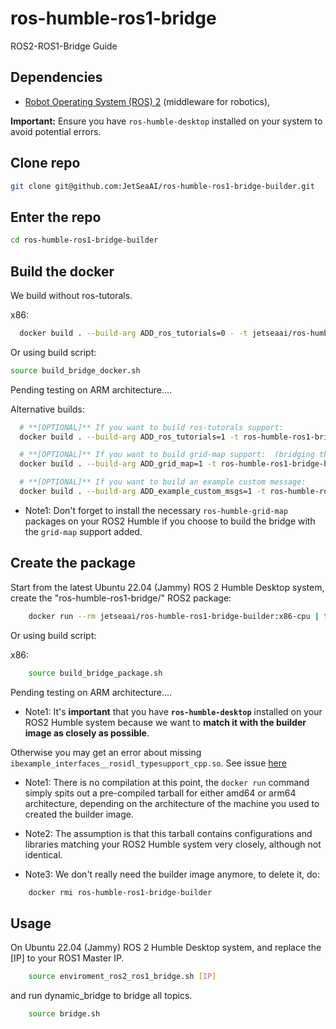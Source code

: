 # ros-humble-ros1-bridge

ROS2-ROS1-Bridge Guide

## Dependencies

- [Robot Operating System (ROS) 2](http://docs.ros.org/en/humble/) (middleware for robotics),

**Important:** Ensure you have `ros-humble-desktop` installed on your system to avoid potential errors.

## Clone repo

```bash
git clone git@github.com:JetSeaAI/ros-humble-ros1-bridge-builder.git
```

## Enter the repo

```bash
cd ros-humble-ros1-bridge-builder
```

## Build the docker

We build without ros-tutorals.

x86:

```bash
  docker build . --build-arg ADD_ros_tutorials=0 - -t jetseaai/ros-humble-ros1-bridge-builder:x86-cpu
```

Or using build script:

```bash
source build_bridge_docker.sh
```

Pending testing on ARM architecture....

Alternative builds:

``` bash
  # **[OPTIONAL]** If you want to build ros-tutorals support:
  docker build . --build-arg ADD_ros_tutorials=1 -t ros-humble-ros1-bridge-builder

  # **[OPTIONAL]** If you want to build grid-map support:  (bridging the ros-humble-grid-map package)
  docker build . --build-arg ADD_grid_map=1 -t ros-humble-ros1-bridge-builder

  # **[OPTIONAL]** If you want to build an example custom message:
  docker build . --build-arg ADD_example_custom_msgs=1 -t ros-humble-ros1-bridge-builder
```

- Note1: Don't forget to install the necessary `ros-humble-grid-map` packages on your ROS2 Humble if you choose to build the bridge with the `grid-map` support added.

## Create the package

Start from the latest Ubuntu 22.04 (Jammy) ROS 2 Humble Desktop system, create the "ros-humble-ros1-bridge/" ROS2 package:

``` bash
    docker run --rm jetseaai/ros-humble-ros1-bridge-builder:x86-cpu | tar xvzf -
```

Or using build script:

x86:

```bash
    source build_bridge_package.sh
```

Pending testing on ARM architecture....

- Note1: It's **important** that you have **`ros-humble-desktop`** installed on your ROS2 Humble system because we want to **match it with the builder image as closely as possible**.

Otherwise you may get an error about missing `ibexample_interfaces__rosidl_typesupport_cpp.so`. See issue [here](https://github.com/TommyChangUMD/ros-humble-ros1-bridge-builder/issues/10)

- Note1: There is no compilation at this point, the `docker run` command simply spits out a pre-compiled tarball for either amd64 or arm64 architecture, depending on the architecture of the machine you used to created the builder image.

- Note2: The assumption is that this tarball contains configurations and libraries matching your ROS2 Humble system very closely, although not identical.

- Note3: We don't really need the builder image anymore, to delete it, do:

``` bash
    docker rmi ros-humble-ros1-bridge-builder
```

## Usage

On Ubuntu 22.04 (Jammy) ROS 2 Humble Desktop system, and replace the [IP] to your ROS1 Master IP.

```bash
    source enviroment_ros2_ros1_bridge.sh [IP]
```

and run dynamic_bridge to bridge all topics.

```bash
    source bridge.sh
```
